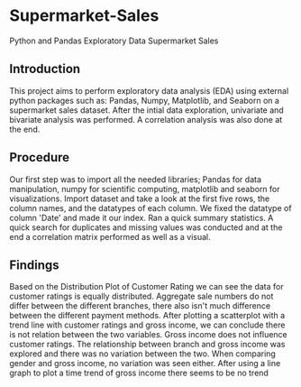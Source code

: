 # Supermarket-Sales
Python and Pandas Exploratory Data Supermarket Sales
## Introduction
This project aims to perform exploratory data analysis (EDA) using external python packages such as: Pandas, Numpy, Matplotlib, and Seaborn on a supermarket sales dataset. After the intial data exploration, univariate and bivariate analysis was performed. A correlation analysis was also done at the end.
## Procedure
Our first step was to import all the needed libraries; Pandas for data manipulation, numpy for scientific computing, matplotlib and seaborn for visualizations.
Import dataset and take a look at the first five rows, the column names, and the datatypes of each column. We fixed the datatype of column 'Date' and made it our index. Ran a quick summary statistics. A quick search for duplicates and missing values was conducted and at the end a correlation matrix performed as well as a visual.
## Findings
Based on the Distribution Plot of Customer Rating we can see the data for customer ratings is equally distributed. Aggregate sale numbers do not differ between the different branches, there also isn't much difference between the different payment methods. After plotting a scatterplot with a trend line with customer ratings and gross income, we can conclude there is not relation between the two variables. Gross income does not influence customer ratings. The relationship between branch and gross income was explored and there was no variation between the two. When comparing gender and gross income, no variation was seen either. After using a line graph to plot a time trend of gross income there seems to be no trend

